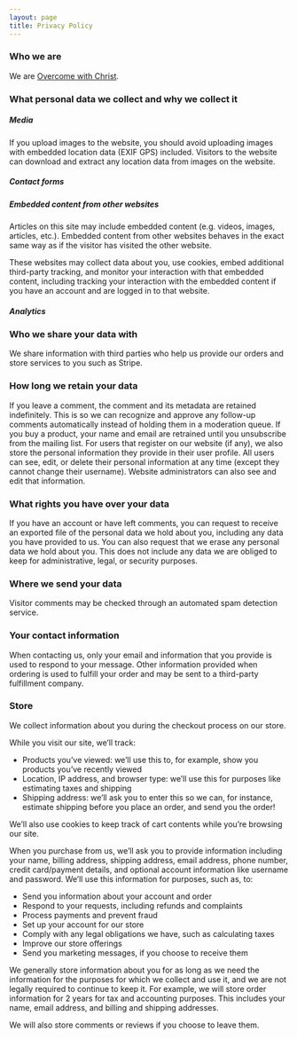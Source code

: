 ```yaml
---
layout: page
title: Privacy Policy
---
```

<h3> Who we are</h3>

We are <a href="https://overcomewithchrist.com">Overcome with Christ</a>.

<h3> What personal data we collect and why we collect it</h3>

<h5> Media </h5>

If you upload images to the website, you should avoid uploading images with embedded location data (EXIF GPS) included. Visitors to the website can download and extract any location data from images on the website.

<h5> Contact forms</h5>

<h5> Embedded content from other websites</h5>

Articles on this site may include embedded content (e.g. videos, images, articles, etc.). Embedded content from other websites behaves in the exact same way as if the visitor has visited the other website.

These websites may collect data about you, use cookies, embed additional third-party tracking, and monitor your interaction with that embedded content, including tracking your interaction with the embedded content if you have an account and are logged in to that website.

<h5> Analytics</h5>

<h3> Who we share your data with</h3>

We share information with third parties who help us provide our orders and store services to you such as Stripe.

<h3> How long we retain your data</h3>

If you leave a comment, the comment and its metadata are retained indefinitely. This is so we can recognize and approve any follow-up comments automatically instead of holding them in a moderation queue.
If you buy a product, your name and email are retrained until you unsubscribe from the mailing list. 
For users that register on our website (if any), we also store the personal information they provide in their user profile. All users can see, edit, or delete their personal information at any time (except they cannot change their username). Website administrators can also see and edit that information.

<h3> What rights you have over your data</h3>

If you have an account or have left comments, you can request to receive an exported file of the personal data we hold about you, including any data you have provided to us. You can also request that we erase any personal data we hold about you. This does not include any data we are obliged to keep for administrative, legal, or security purposes.

<h3> Where we send your data</h3>

Visitor comments may be checked through an automated spam detection service.

<h3> Your contact information</h3>

When contacting us, only your email and information that you provide is used to respond to your message.
Other information provided when ordering is used to fulfill your order and may be sent to a third-party fulfillment company.

<h3> Store</h3>

We collect information about you during the checkout process on our store.

While you visit our site, we’ll track:

* Products you’ve viewed: we’ll use this to, for example, show you products you’ve recently viewed
* Location, IP address, and browser type: we’ll use this for purposes like estimating taxes and shipping
* Shipping address: we’ll ask you to enter this so we can, for instance, estimate shipping before you place an order, and send you the order!

We’ll also use cookies to keep track of cart contents while you’re browsing our site.

When you purchase from us, we’ll ask you to provide information including your name, billing address, shipping address, email address, phone number, credit card/payment details, and optional account information like username and password. We’ll use this information for purposes, such as, to:

* Send you information about your account and order
* Respond to your requests, including refunds and complaints
* Process payments and prevent fraud
* Set up your account for our store
* Comply with any legal obligations we have, such as calculating taxes
* Improve our store offerings
* Send you marketing messages, if you choose to receive them

We generally store information about you for as long as we need the information for the purposes for which we collect and use it, and we are not legally required to continue to keep it. For example, we will store order information for 2 years for tax and accounting purposes. This includes your name, email address, and billing and shipping addresses.

We will also store comments or reviews if you choose to leave them.